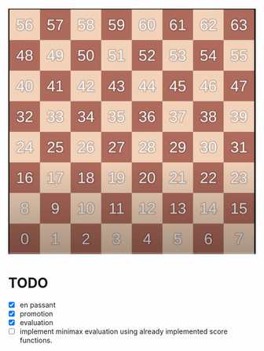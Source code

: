![img.png](img.png)

# TODO
* [x] en passant
* [x] promotion
* [x] evaluation
* [ ] implement minimax evaluation using already implemented score functions.